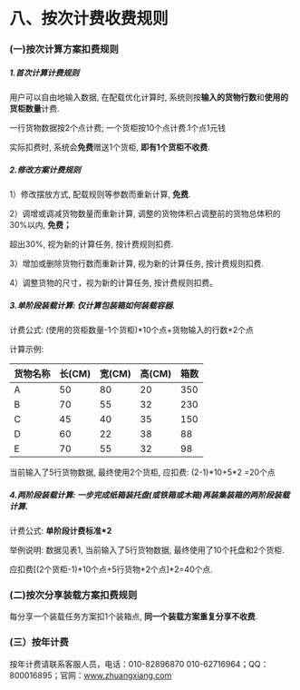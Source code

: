 # 八、按次计费收费规则

### **\(一\)按次计算方案扣费规则**

##### 1.首次计算计费规则

用户可以自由地输入数据, 在配载优化计算时, 系统则按**输入的货物行数**和**使用的货柜数量**计费.

一行货物数据按2个点计费; 一个货柜按10个点计费.1个点1元钱

实际扣费时, 系统会**免费**赠送1个货柜, **即有1个货柜不收费**.

##### 2.修改方案计费规则

1）修改摆放方式, 配载规则等参数而重新计算, **免费**.

2）调增或调减货物数量而重新计算, 调整的货物体积占调整前的货物总体积的30%以内, **免费；**

超出30%, 视为新的计算任务, 按计费规则扣费.

3）增加或删除货物行数而重新计算, 视为新的计算任务, 按计费规则扣费.

4）调整货物的尺寸，视为新的计算任务, 按计费规则扣费。

##### 3.单阶段装载计算: 仅计算包装箱如何装载容器.

计费公式: \(使用的货柜数量-1个货柜\)\*10个点+货物输入的行数\*2个点

计算示例:

| 货物名称 | 长\(CM\) | 宽\(CM\) | 高\(CM\) | 箱数 |
| :--- | :--- | :--- | :--- | :--- |
| A | 50 | 80 | 20 | 350 |
| B | 70 | 55 | 32 | 230 |
| C | 45 | 40 | 35 | 150 |
| D | 60 | 22 | 38 | 88 |
| E | 70 | 55 | 32 | 98 |

当前输入了5行货物数据, 最终使用2个货柜, 应扣费: \(2-1\)\*10+5\*2 =20个点

##### 4.两阶段装载计算: 一步完成纸箱装托盘\(或铁箱或木箱\)再装集装箱的两阶段装载计算.

计费公式: **单阶段计费标准\*2**

举例说明: 数据见表1, 当前输入了5行货物数据, 最终使用了10个托盘和2个货柜.

应扣费\[\(2个货柜-1\)\*10个点+5行货物\*2个点\]\*2=40个点.

### **\(二\)按次分享装载方案扣费规则**

每分享一个装载任务方案扣1个装箱点, **同一个装载方案重复分享不收费**.

### \(三）按年计费

按年计费请联系客服人员，电话：010-82896870   010-62716964；QQ：800016895；官网：www.zhuangxiang.com

